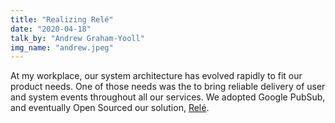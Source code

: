 ```yaml
---
title: "Realizing Relé"
date: "2020-04-18"
talk_by: "Andrew Graham-Yooll"
img_name: "andrew.jpeg"
---
```


At my workplace, our system architecture has evolved rapidly to fit our
product needs. One of those needs was the to bring reliable delivery of
user and system events throughout all our services. We adopted Google
PubSub, and eventually Open Sourced our solution,
[Relé](https://medium.com/mercadona-tech/announcing-rel%C3%A9-c2d0540af3b9).
